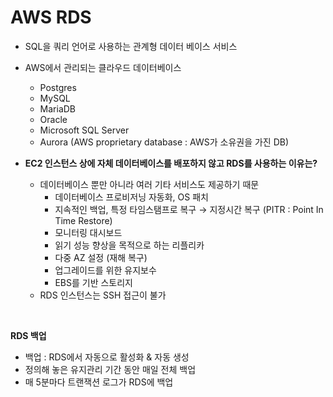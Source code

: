 # AWS RDS

- SQL을 쿼리 언어로 사용하는 관계형 데이터 베이스 서비스
- AWS에서 관리되는 클라우드 데이터베이스
    - Postgres
    - MySQL
    - MariaDB
    - Oracle
    - Microsoft SQL Server
    - Aurora (AWS proprietary database : AWS가 소유권을 가진 DB)


- **EC2 인스턴스 상에 자체 데이터베이스를 배포하지 않고 RDS를 사용하는 이유는?**
    - 데이터베이스 뿐만 아니라 여러 기타 서비스도 제공하기 때문
        - 데이터베이스 프로비저닝 자동화, OS 패치
        - 지속적인 백업, 특정 타임스탬프로 복구 → 지정시간 복구 (PITR : Point In Time Restore)
        - 모니터링 대시보드
        - 읽기 성능 향상을 목적으로 하는 리플리카
        - 다중 AZ 설정 (재해 복구)
        - 업그레이드를 위한 유지보수
        - EBS를 기반 스토리지
    - RDS 인스턴스는 SSH 접근이 불가

<br>

**RDS 백업**

- 백업 : RDS에서 자동으로  활성화 & 자동 생성
- 정의해 놓은 유지관리 기간 동안 매일 전체 백업
- 매 5분마다 트랜잭션 로그가 RDS에 백업